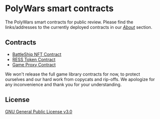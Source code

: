 # PolyWars smart contracts
The PolyWars smart contracts for public review.
Please find the links/addresses to the currently deployed contracts in our [*About*](https://polywars.space/about#smart-contracts) section.

## Contracts
- [BattleShip NFT Contract](/PolyWars/smart-contracts/blob/main/BattleShip.sol)
- [RESS Token Contract](/PolyWars/smart-contracts/blob/main/RessToken.sol)
- [Game Proxy Contract](/PolyWars/smart-contracts/blob/main/TransparentUpgradableProxy.sol)

We won't release the full game library contracts for now, to protect ourselves and our hard work from copycats and rip-offs. We apologize for any inconvenience and thank you for your understanding.

## License
[GNU General Public License v3.0](https://www.gnu.org/licenses/gpl-3.0.en.html)

